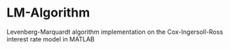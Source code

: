 # LM-Algorithm
Levenberg-Marquardt algorithm implementation on the Cox-Ingersoll-Ross interest rate model in MATLAB
